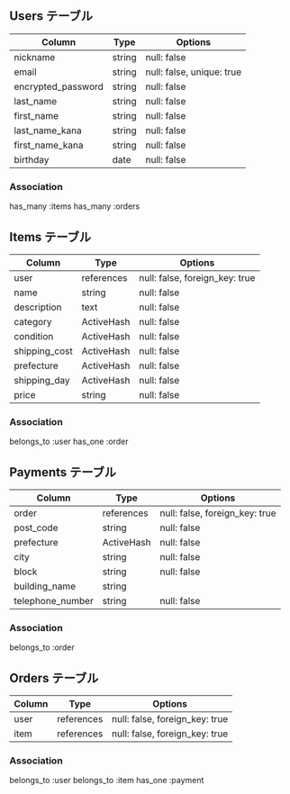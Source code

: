 ## Users テーブル

| Column             | Type   | Options                   |
| ------------------ | ------ | ------------------------- |
| nickname           | string | null: false               |
| email              | string | null: false, unique: true |
| encrypted_password | string | null: false               |
| last_name          | string | null: false               |
| first_name         | string | null: false               |
| last_name_kana     | string | null: false               |
| first_name_kana    | string | null: false               |
| birthday           | date   | null: false               |

### Association
has_many :items
has_many :orders


## Items テーブル

| Column        | Type       | Options                        |
| ------------- | ---------- | ------------------------------ |
| user          | references | null: false, foreign_key: true |
| name          | string     | null: false                    |
| description   | text       | null: false                    |
| category      | ActiveHash | null: false                    |
| condition     | ActiveHash | null: false                    |
| shipping_cost | ActiveHash | null: false                    |
| prefecture    | ActiveHash | null: false                    |
| shipping_day  | ActiveHash | null: false                    |
| price         | string     | null: false                    |

### Association
belongs_to :user
has_one :order


## Payments テーブル

| Column           | Type       | Options                        |
| ---------------- | ---------- | ------------------------------ |
| order            | references | null: false, foreign_key: true |
| post_code        | string     | null: false                    |
| prefecture       | ActiveHash | null: false                    |
| city             | string     | null: false                    |
| block            | string     | null: false                    |
| building_name    | string     |                                |
| telephone_number | string     | null: false                    |

### Association
belongs_to :order


## Orders テーブル

| Column | Type       | Options                        |
| ------ | ---------- | ------------------------------ |
| user   | references | null: false, foreign_key: true |
| item   | references | null: false, foreign_key: true |

### Association
belongs_to :user
belongs_to :item
has_one :payment
